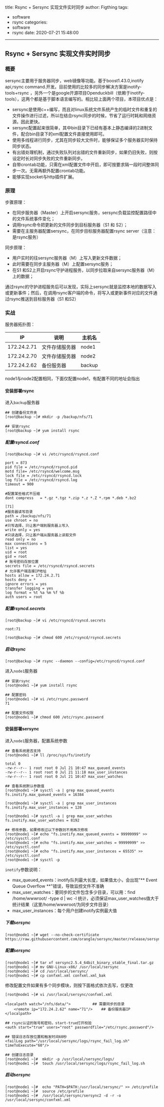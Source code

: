 title: Rsync + Sersync 实现文件实时同步
author: Figthing
tags:
  - software
  - rsync
categories:
  - software
  - rsync
date: 2020-07-21 15:48:00
---
## Rsync + Sersync 实现文件实时同步

### 概要

sersync主要用于服务器同步，web镜像等功能。基于boost1.43.0,inotify api,rsync command.开发。目前使用的比较多的同步解决方案是inotify-tools+rsync ，另外一个是google开源项目Openduckbill（依赖于inotify- tools），这两个都是基于脚本语言编写的。相比较上面两个项目，本项目优点是：



- sersync是使用c++编写，而且对linux系统文件系统产生的临时文件和重复的文件操作进行过滤，所以在结合rsync同步的时候，节省了运行时耗和网络资源。因此更快。
- sersync配置起来很简单，其中bin目录下已经有基本上静态编译的2进制文件，配合bin目录下的xml配置文件直接使用即可。
- 使用多线程进行同步，尤其在同步较大文件时，能够保证多个服务器实时保持同步状态。
- 有出错处理机制，通过失败队列对出错的文件重新同步，如果仍旧失败，则按设定时长对同步失败的文件重新同步。
- 自带crontab功能，只需在xml配置文件中开启，即可按要求隔一段时间整体同步一次。无需再额外配置crontab功能。
- 能够实现socket与http插件扩展。

<!--more-->


### 原理

步骤原理：

- 在同步服务器（Master）上开启sersync服务，sersync负载监控配置路径中的文件系统事件变化；
- 调用rsync命令把更新的文件同步到目标服务器（S1 和 S2）；
- 需要在主服务器配置sersync，在同步目标服务器配置rsync server（注意：是rsync服务）

同步原理：

- 用户实时的往sersync服务器（M）上写入更新文件数据；
- 此时需要在同步主服务器（M）上配置sersync服务；
- 在S1 和S2上开启rsync守护进程服务，以同步拉取来自sersync服务器（M）上的数据；



通过rsync的守护进程服务后可以发现，实际上sersync就是监控本地的数据写入或更新事件；然后，在调用rsync客户端的命令，将写入或更新事件对应的文件通过rsync推送到目标服务器（S1 和S2）



### 实战

服务器拓扑图：

| IP          | 说明           | 主机名 |
| ----------- | -------------- | ------ |
| 172.24.2.71 | 文件存储服务器 | node1  |
| 172.24.2.70 | 文件存储服务器 | node2  |
| 172.24.2.62 | 备份服务器     | backup |

node1与node2配置相同，下面仅配置node1，有配置不同的地址会指出



#### 安装部署rsync

进入`backup`服务器

```shell
## 创建备份文件夹
[root@backup ~]# mkdir -p /backup/nfs/71

## 安装rsync
[root@backup ~]# yum install rsync
```

##### 配置rsyncd.conf

```shell
[root@backup ~]# vi /etc/rsyncd/rsyncd.conf

port = 873
pid file = /etc/rsyncd/rsyncd.pid
motd file= /etc/rsyncd/welcome.msg
lock file = /etc/rsyncd/rsyncd.lock
log file = /etc/rsyncd/rsyncd.log
timeout = 900

#配置某些格式不压缩
dont compress   = *.gz *.tgz *.zip *.z *.Z *.rpm *.deb *.bz2

[71]
#服务器读写目录
path = /backup/nfs/71
use chroot = no
#只写选择，只让客户端到服务器上写入
write only = yes
#只读选择，只让客户端从服务器上读取文件
read only = no
max connections = 5
list = yes
uid = root
gid = root
# 账号密码存放位置
secrets file = /etc/rsyncd/rsyncd.secrets
# 允许客户端连接IP地址
hosts allow = 172.24.2.71
hosts deny = *
ignore errors = yes
transfer logging = yes
log format = %t %a %m %f %b
auth users = root
```

##### 配置rsyncd.secrets

```shell
[root@backup ~]# vi /etc/rsyncd/rsyncd.secrets

root:71

[root@backup ~]# chmod 600 /etc/rsyncd/rsyncd.secrets
```

##### 启动rsync

```shell
[root@backup ~]# rsync --daemon --config=/etc/rsyncd/rsyncd.conf
```

进入`node1`服务器

```shell
## 安装rsync
[root@node1 ~]# yum install rsync

## 配置密码
[root@node1 ~]# vi /etc/rsync.password
71

## 配置文件权限
[root@node1 ~]# chmod 600 /etc/rsync.password
```



#### 安装部署sersync

进入`node1`服务器，配置系统参数

```shell
## 查看系统是否支持
[root@node1 ~]# ll /proc/sys/fs/inotify

total 0
-rw-r--r-- 1 root root 0 Jul 21 10:47 max_queued_events
-rw-r--r-- 1 root root 0 Jul 21 11:18 max_user_instances
-rw-r--r-- 1 root root 0 Jul 21 10:47 max_user_watches

## 查看系统默认参数值
[root@node1 ~]# sysctl -a | grep max_queued_events
fs.inotify.max_queued_events = 16384

[root@node1 ~]# sysctl -a | grep max_user_instances
fs.inotify.max_user_instances = 128

[root@node1 ~]# sysctl -a | grep max_user_watches
fs.inotify.max_user_watches = 8192

## 修改参数，如果修改过以下参数则不用再次修改
[root@node1 ~]# echo "fs.inotify.max_queued_events = 99999999" >> /etc/sysctl.conf
[root@node1 ~]# echo "fs.inotify.max_user_watches = 99999999" >> /etc/sysctl.conf
[root@node1 ~]# echo "fs.inotify.max_user_instances = 65535" >> /etc/sysctl.conf
[root@node1 ~]# sysctl -p
```

`inotify`参数说明：

- max_queued_events：inotify队列最大长度，如果值太小，会出现"** Event Queue Overflow **"错误，导致监控文件不准确
- max_user_watches：要同步的文件包含多少目录，可以用：find /home/wwwroot/ -type d | wc -l 统计，必须保证max_user_watches值大于统计结果（这里/home/wwwroot/为同步文件目录）
- max_user_instances：每个用户创建inotify实例最大值

##### 下载sersync

```shell
[root@node1 ~]# wget --no-check-certificate https://raw.githubusercontent.com/orangle/sersync/master/release/sersync2.5.4_64bit_binary_stable_final.tar.gz
```

##### 配置sersync

```shell
[root@node1 ~]# tar xf sersync2.5.4_64bit_binary_stable_final.tar.gz 
[root@node1 ~]# mv GNU-Linux-x86/ /usr/local/sersync
[root@node1 ~]# cd /usr/local/sersync/
[root@node1 ~]# cp confxml.xml confxml.xml_bak
```

修改配置文件如果有多个同步模块，则按下面格式依次去写，仅更改

```shell
[root@node1 ~]# vi /usr/local/sersync/confxml.xml

<localpath watch="/nfs/data/">			## 需要同步的目录
	<remote ip="172.24.2.62" name="71"/>	## 备份服务器IP
</localpath>

## rsync认证的账号和密码，start-true打开校验
<auth start="true" users="root" passwordfile="/etc/rsync.password"/>  

## 错误日志存放位置和触发时间60秒
<failLog path="/usr/local/sersync/logs/rsync_fail_log.sh" timeToExecute="60"/>

## 创建日志目录
[root@node1 ~]#  mkdir -p /usr/local/sersync/logs/
[root@node1 ~]#  touch /usr/local/sersync/logs/rsync_fail_log.sh
```

##### 启动sersync

```shell
[root@node1 ~]#  echo "PATH=$PATH:/usr/local/sersync/" >> /etc/profile
[root@node1 ~]#  source /etc/profile
[root@node1 ~]#  /usr/local/sersync/sersync2 -d -r -o /usr/local/sersync/confxml.xml
```

